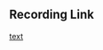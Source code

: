 ## Recording Link
[text](https://drive.google.com/file/d/15PIrVsMjBadXR3X8BGdF7nIiPCncVtBM/view?usp=drive_link)
